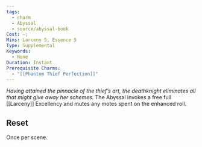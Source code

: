 ```yaml
---
tags:
  - charm
  - Abyssal
  - source/abyssal-book
Cost: —; 
Mins: Larceny 5, Essence 5
Type: Supplemental
Keywords:
  - None
Duration: Instant
Prerequisite Charms:
  - "[[Phantom Thief Perfection]]"
---
```

*Having attained the pinnacle of the thief’s art, the deathknight eliminates all that might give away her schemes.*
The Abyssal invokes a free full [[Larceny]] Excellency and mutes any motes spent on the enhanced roll.
## Reset 
Once per scene.
